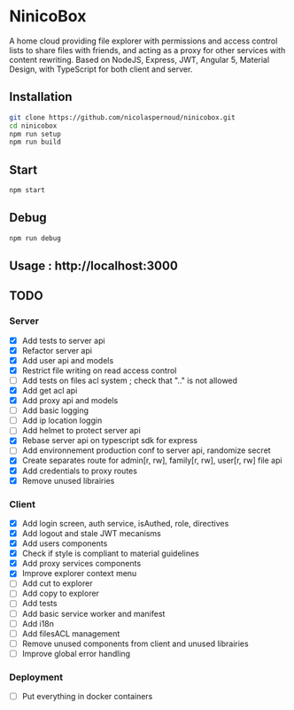 # NinicoBox
A home cloud providing file explorer with permissions and access control lists to share files with friends, and acting as a proxy for other services with content rewriting. Based on NodeJS, Express, JWT, Angular 5, Material Design, with TypeScript for both client and server.

## Installation

```bash
git clone https://github.com/nicolaspernoud/ninicobox.git
cd ninicobox
npm run setup
npm run build
```

## Start

```bash
npm start
```

## Debug

```bash
npm run debug
```

## Usage : http://localhost:3000

## TODO

### Server

- [x] Add tests to server api
- [x] Refactor server api
- [x] Add user api and models
- [x] Restrict file writing on read access control
- [ ] Add tests on files acl system ; check that ".." is not allowed
- [x] Add get acl api
- [x] Add proxy api and models
- [ ] Add basic logging
- [ ] Add ip location loggin
- [ ] Add helmet to protect server api
- [x] Rebase server api on typescript sdk for express
- [ ] Add environnement production conf to server api, randomize secret
- [x] Create separates route for admin[r, rw], family[r, rw], user[r, rw] file api
- [x] Add credentials to proxy routes
- [x] Remove unused librairies

### Client

- [x] Add login screen, auth service, isAuthed, role, directives
- [x] Add logout and stale JWT mecanisms
- [x] Add users components
- [x] Check if style is compliant to material guidelines
- [x] Add proxy services components
- [x] Improve explorer context menu
- [ ] Add cut to explorer
- [ ] Add copy to explorer
- [ ] Add tests
- [ ] Add basic service worker and manifest
- [ ] Add i18n
- [ ] Add filesACL management
- [ ] Remove unused components from client and unused librairies
- [ ] Improve global error handling

### Deployment
- [ ] Put everything in docker containers